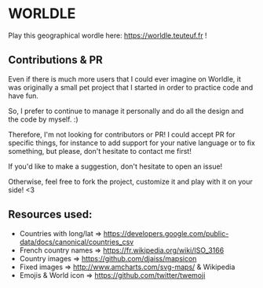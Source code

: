 # WOR**L**DLE

Play this geographical wordle here: https://worldle.teuteuf.fr !

## Contributions & PR

Even if there is much more users that I could ever imagine on Worldle, it was originally a small pet project that I started in order to  practice code and have fun.

So, I prefer to continue to manage it personally and do all the design and the code by myself.  :)

Therefore, I'm not looking for contributors or PR! I could accept PR for specific things, for instance to add support for your native language or to fix something, but please, don't hesitate to contact me first!

If you'd like to make a suggestion, don't hesitate to open an issue!

Otherwise, feel free to fork the project, customize it and play with it on your side! <3

## Resources used:

- Countries with long/lat => https://developers.google.com/public-data/docs/canonical/countries_csv
- French country names => https://fr.wikipedia.org/wiki/ISO_3166
- Country images => https://github.com/djaiss/mapsicon
- Fixed images => http://www.amcharts.com/svg-maps/ & Wikipedia
- Emojis & World icon => https://github.com/twitter/twemoji
